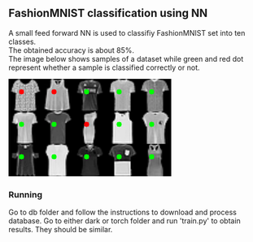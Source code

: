 ## FashionMNIST classification using NN

A small feed forward NN is used to classifiy FashionMNIST set into ten classes.    
The obtained accuracy is about 85%.    
The image below shows samples of a dataset while green and red dot represent whether a sample is classified correctly or not.

![Result](docs/results.png)

### Running
Go to db folder and follow the instructions to download and process database.
Go to either dark or torch folder and run 'train.py' to obtain results. They should be similar.